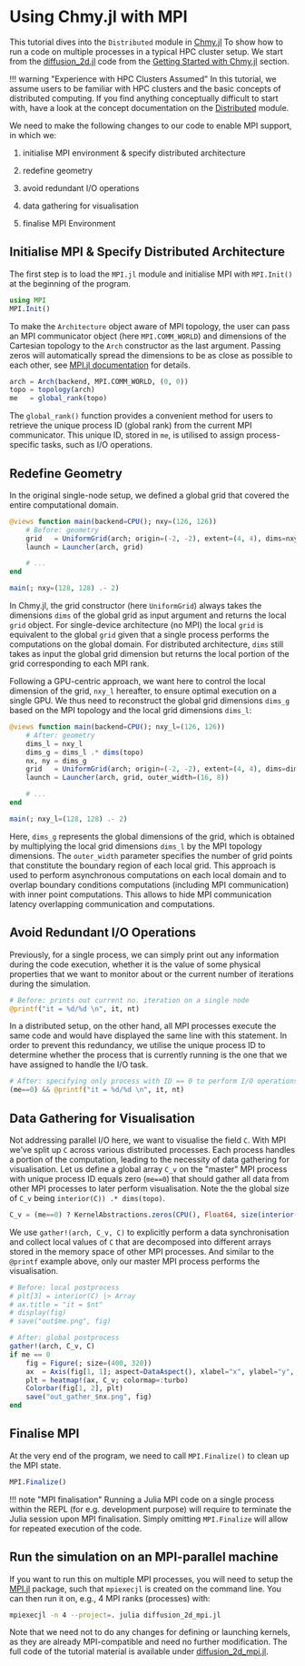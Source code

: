 # Using Chmy.jl with MPI

This tutorial dives into the `Distributed` module in [Chmy.jl](https://github.com/PTsolvers/Chmy.jl) To show how to run a code on multiple processes in a typical HPC cluster setup. We start from the [diffusion_2d.jl](https://github.com/PTsolvers/Chmy.jl/blob/main/examples/diffusion_2d.jl) code from the [Getting Started with Chmy.jl](./getting_started.md) section.

!!! warning "Experience with HPC Clusters Assumed"
    In this tutorial, we assume users to be familiar with HPC clusters and the basic concepts of distributed computing. If you find anything conceptually difficult to start with, have a look at the concept documentation on the [Distributed](./concepts/distributed.md) module.

We need to make the following changes to our code to enable MPI support, in which we:

1. initialise MPI environment & specify distributed architecture

2. redefine geometry

3. avoid redundant I/O operations

4. data gathering for visualisation

5. finalise MPI Environment

## Initialise MPI & Specify Distributed Architecture

The first step is to load the `MPI.jl` module and initialise MPI with `MPI.Init()` at the beginning of the program.

```julia
using MPI
MPI.Init()
```

To make the `Architecture` object aware of MPI topology, the user can pass an MPI communicator object (here `MPI.COMM_WORLD`) and dimensions of the Cartesian topology to the `Arch` constructor as the last argument. Passing zeros will automatically spread the dimensions to be as close as possible to each other, see [MPI.jl documentation](https://juliaparallel.org/MPI.jl/stable/reference/topology/#MPI.Dims_create) for details.

```julia
arch = Arch(backend, MPI.COMM_WORLD, (0, 0))
topo = topology(arch)
me   = global_rank(topo)
```

The `global_rank()` function provides a convenient method for users to retrieve the unique process ID (global rank) from the current MPI communicator. This unique ID, stored in `me`, is utilised to assign process-specific tasks, such as I/O operations.


## Redefine Geometry

In the original single-node setup, we defined a global grid that covered the entire computational domain.

```julia
@views function main(backend=CPU(); nxy=(126, 126))
    # Before: geometry
    grid   = UniformGrid(arch; origin=(-2, -2), extent=(4, 4), dims=nxy)
    launch = Launcher(arch, grid)

    # ...
end

main(; nxy=(128, 128) .- 2)
```

In Chmy.jl, the grid constructor (here `UniformGrid`) always takes the dimensions `dims` of the global grid as input argument and returns the local `grid` object. For single-device architecture (no MPI) the local `grid` is equivalent to the global `grid` given that a single process performs the computations on the global domain. For distributed architecture, `dims` still takes as input the global grid dimension but returns the local portion of the grid corresponding to each MPI rank.

Following a GPU-centric approach, we want here to control the local dimension of the grid, `nxy_l` hereafter, to ensure optimal execution on a single GPU. We thus need to reconstruct the global grid dimensions `dims_g` based on the MPI topology and the local grid dimensions `dims_l`:

```julia
@views function main(backend=CPU(); nxy_l=(126, 126))
    # After: geometry
    dims_l = nxy_l
    dims_g = dims_l .* dims(topo)
    nx, ny = dims_g
    grid   = UniformGrid(arch; origin=(-2, -2), extent=(4, 4), dims=dims_g)
    launch = Launcher(arch, grid, outer_width=(16, 8))

    # ...
end

main(; nxy_l=(128, 128) .- 2)
```

Here, `dims_g` represents the global dimensions of the grid, which is obtained by multiplying the local grid dimensions `dims_l` by the MPI topology dimensions. The `outer_width` parameter specifies the number of grid points that constitute the boundary region of each local grid. This approach is used to perform asynchronous computations on each local domain and to overlap boundary conditions computations (including MPI communication) with inner point computations. This allows to hide MPI communication latency overlapping communication and computations.


## Avoid Redundant I/O Operations

Previously, for a single process, we can simply print out any information during the code execution, whether it is the value of some physical properties that we want to monitor about or the current number of iterations during the simulation.

```julia
# Before: prints out current no. iteration on a single node
@printf("it = %d/%d \n", it, nt)
```

In a distributed setup, on the other hand, all MPI processes execute the same code and would have displayed the same line with this statement. In order to prevent this redundancy, we utilise the unique process ID to determine whether the process that is currently running is the one that we have assigned to handle the I/O task.

```julia
# After: specifying only process with ID == 0 to perform I/O operations
(me==0) && @printf("it = %d/%d \n", it, nt)
```

## Data Gathering for Visualisation

Not addressing parallel I/O here, we want to visualise the field `C`. With MPI we've split up `C` across various distributed processes. Each process handles a portion of the computation, leading to the necessity of data gathering for visualisation. Let us define a global array `C_v` on the "master" MPI process with unique process ID equals zero (`me==0`) that should gather all data from other MPI processes to later perform visualisation. Note the the global size of `C_v` being `interior(C)) .* dims(topo)`.

```julia
C_v = (me==0) ? KernelAbstractions.zeros(CPU(), Float64, size(interior(C)) .* dims(topo)) : nothing
```

We use `gather!(arch, C_v, C)` to explicitly perform a data synchronisation and collect local values of `C` that are decomposed into different arrays stored in the memory space of other MPI processes. And similar to the `@printf` example above, only our master MPI process performs the visualisation.

```julia
# Before: local postprocess
# plt[3] = interior(C) |> Array
# ax.title = "it = $nt"
# display(fig)
# save("out$me.png", fig)

# After: global postprocess
gather!(arch, C_v, C)
if me == 0
    fig = Figure(; size=(400, 320))
    ax  = Axis(fig[1, 1]; aspect=DataAspect(), xlabel="x", ylabel="y", title="it = 0")
    plt = heatmap!(ax, C_v; colormap=:turbo)
    Colorbar(fig[1, 2], plt)
    save("out_gather_$nx.png", fig)
end
```

## Finalise MPI

At the very end of the program, we need to call `MPI.Finalize()` to clean up the MPI state.

```julia
MPI.Finalize()
```

!!! note "MPI finalisation"
    Running a Julia MPI code on a single process within the REPL (for e.g. development purpose) will require to terminate the Julia session upon MPI finalisation. Simply omitting `MPI.Finalize` will allow for repeated execution of the code.

## Run the simulation on an MPI-parallel machine
If you want to run this on multiple MPI processes, you will need to setup the [MPI.jl](https://juliaparallel.org/MPI.jl) package, such that `mpiexecjl` is created on the command line. You can then run it on, e.g., 4 MPI ranks (processes) with:

```sh
mpiexecjl -n 4 --project=. julia diffusion_2d_mpi.jl
```

Note that we need not to do any changes for defining or launching kernels, as they are already MPI-compatible and need no further modification. The full code of the tutorial material is available under [diffusion\_2d\_mpi.jl](https://github.com/PTsolvers/Chmy.jl/blob/main/examples/diffusion_2d_mpi.jl).

